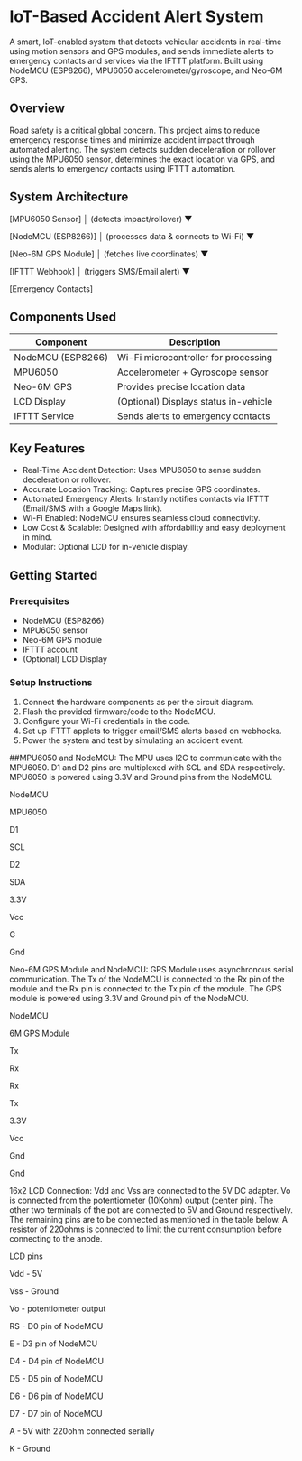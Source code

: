 # IoT-Based Accident Alert System

A smart, IoT-enabled system that detects vehicular accidents in real-time using motion sensors and GPS modules, and sends immediate alerts to emergency contacts and services via the IFTTT platform. Built using NodeMCU (ESP8266), MPU6050 accelerometer/gyroscope, and Neo-6M GPS.

##  Overview

Road safety is a critical global concern. This project aims to reduce emergency response times and minimize accident impact through automated alerting. The system detects sudden deceleration or rollover using the MPU6050 sensor, determines the exact location via GPS, and sends alerts to emergency contacts using IFTTT automation.

##  System Architecture

[MPU6050 Sensor] 
      │ (detects impact/rollover)
      ▼
      
[NodeMCU (ESP8266)]
      │ (processes data & connects to Wi-Fi)
      ▼
      
[Neo-6M GPS Module]
      │ (fetches live coordinates)
      ▼
      
[IFTTT Webhook]
      │ (triggers SMS/Email alert)
      ▼
      
[Emergency Contacts]

##  Components Used

| Component          | Description                                   |
|--------------------|-----------------------------------------------|
| NodeMCU (ESP8266)  | Wi-Fi microcontroller for processing          |
| MPU6050            | Accelerometer + Gyroscope sensor              |
| Neo-6M GPS         | Provides precise location data                |
| LCD Display        | (Optional) Displays status in-vehicle         |
| IFTTT Service      | Sends alerts to emergency contacts            |

##  Key Features

- Real-Time Accident Detection: Uses MPU6050 to sense sudden deceleration or rollover.
- Accurate Location Tracking: Captures precise GPS coordinates.
- Automated Emergency Alerts: Instantly notifies contacts via IFTTT (Email/SMS with a Google Maps link).
- Wi-Fi Enabled: NodeMCU ensures seamless cloud connectivity.
- Low Cost & Scalable: Designed with affordability and easy deployment in mind.
- Modular: Optional LCD for in-vehicle display.

##  Getting Started

### Prerequisites

- NodeMCU (ESP8266)
- MPU6050 sensor
- Neo-6M GPS module
- IFTTT account
- (Optional) LCD Display

### Setup Instructions

1. Connect the hardware components as per the circuit diagram.
2. Flash the provided firmware/code to the NodeMCU.
3. Configure your Wi-Fi credentials in the code.
4. Set up IFTTT applets to trigger email/SMS alerts based on webhooks.
5. Power the system and test by simulating an accident event.

##MPU6050 and NodeMCU: The MPU uses I2C to communicate with the MPU6050. D1 and D2 pins are multiplexed with SCL and SDA respectively. MPU6050 is powered using 3.3V and Ground pins from the NodeMCU.

NodeMCU

MPU6050

D1

SCL

D2

SDA

3.3V

Vcc

G

Gnd

 

Neo-6M GPS Module and NodeMCU: GPS Module uses asynchronous serial communication. The Tx of the NodeMCU is connected to the Rx pin of the module and the Rx pin is connected to the Tx pin of the module. The GPS module is powered using 3.3V and Ground pin of the NodeMCU.

NodeMCU

6M GPS Module

Tx

Rx

Rx

Tx

3.3V

Vcc

Gnd

Gnd

 

16x2 LCD Connection: Vdd and Vss are connected to the 5V DC adapter. Vo is connected from the potentiometer (10Kohm) output (center pin). The other two terminals of the pot are connected to 5V and Ground respectively. The remaining pins are to be connected as mentioned in the table below. A resistor of 220ohms is connected to limit the current consumption before connecting to the anode.

LCD pins

Vdd          -         5V

Vss          -         Ground

Vo            -          potentiometer output

RS           -         D0 pin of NodeMCU

E              -          D3 pin of NodeMCU

D4            -          D4 pin of NodeMCU

D5            -          D5 pin of NodeMCU

D6            -          D6 pin of NodeMCU

D7            -          D7 pin of NodeMCU

A              -          5V with 220ohm connected serially

K              -          Ground
